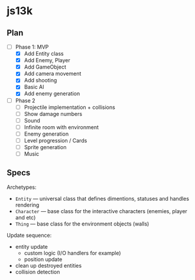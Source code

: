 # js13k

## Plan
- [ ] Phase 1: MVP
  - [x] Add Entity class
  - [x] Add Enemy, Player
  - [x] Add GameObject
  - [x] Add camera movement
  - [x] Add shooting
  - [x] Basic AI
  - [x] Add enemy generation
- [ ] Phase 2
  - [ ] Projectile implementation + collisions
  - [ ] Show damage numbers
  - [ ] Sound
  - [ ] Infinite room with environment
  - [ ] Enemy generation
  - [ ] Level progression / Cards
  - [ ] Sprite generation
  - [ ] Music

## Specs

Archetypes:
- `Entity` — universal class that defines dimentions, statuses and handles rendering
- `Character` — base class for the interactive characters (enemies, player and etc)
- `Thing` — base class for the environment objects (walls)

Update sequence:
- entity update
  - custom logic (I/O handlers for example)
  - position update
- clean up destroyed entities
- collision detection
